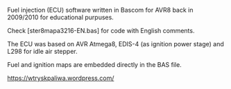 Fuel injection (ECU) software written in Bascom for AVR8 back in 2009/2010 for educational purpuses.

Check [ster8mapa3216-EN.bas] for code with English comments.

The ECU was based on AVR Atmega8, EDIS-4 (as ignition power stage) and L298 for idle air stepper.

Fuel and ignition maps are embedded directly in the BAS file.

https://wtryskpaliwa.wordpress.com/
